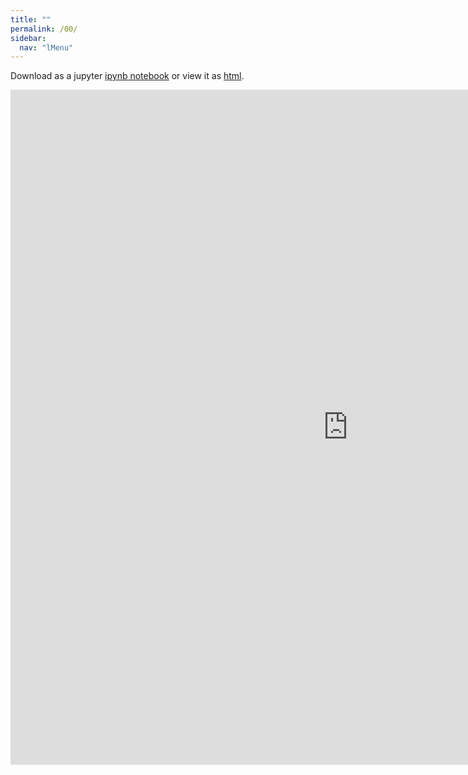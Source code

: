 ```yaml
---
title: ""
permalink: /00/
sidebar:
  nav: "lMenu"
---
```


Download as a jupyter [ipynb notebook](https://datascience-intro.github.io/1MS041-2020/lectures/07.ipynb) or view it as [html](https://datascience-intro.github.io/1MS041-2020/lectures/07.html).

<iframe src="https://datascience-intro.github.io/1MS041-2020/lectures/07.html" width="1080" height="1080" frameborder="0"></iframe>

